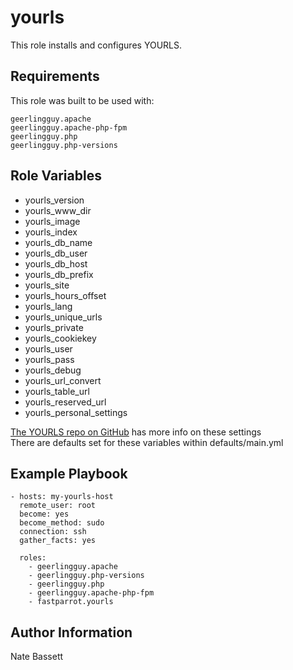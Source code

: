 yourls
=========
This role installs and configures YOURLS.


Requirements
------------
This role was built to be used with:

	geerlingguy.apache
	geerlingguy.apache-php-fpm
	geerlingguy.php
    geerlingguy.php-versions

Role Variables
--------------
* yourls_version
* yourls_www_dir
* yourls_image
* yourls_index
* yourls_db_name
* yourls_db_user
* yourls_db_host
* yourls_db_prefix
* yourls_site
* yourls_hours_offset
* yourls_lang
* yourls_unique_urls
* yourls_private
* yourls_cookiekey
* yourls_user
* yourls_pass
* yourls_debug
* yourls_url_convert
* yourls_table_url
* yourls_reserved_url
* yourls_personal_settings

[The YOURLS repo on GitHub](https://github.com/YOURLS/YOURLS/blob/master/user/config-sample.php) has more info on these settings    
There are defaults set for these variables within defaults/main.yml

Example Playbook
----------------

    - hosts: my-yourls-host
      remote_user: root
      become: yes
      become_method: sudo
      connection: ssh
      gather_facts: yes

      roles:
        - geerlingguy.apache
        - geerlingguy.php-versions
        - geerlingguy.php
        - geerlingguy.apache-php-fpm
        - fastparrot.yourls

Author Information
------------------

Nate Bassett
